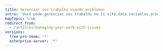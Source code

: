 ```yaml
---
title: Gerenciar seu trabalho usando problemas
intro: 'Você pode gerenciar seu trabalho no {{ site.data.variables.product.product_name }} criando problemas para rastrear ideias, melhorias, tarefas ou erros.'
mapTopic: true
redirect_from:
  - /articles/managing-your-work-with-issues
versions:
  free-pro-team: '*'
  enterprise-server: '*'
---
```


